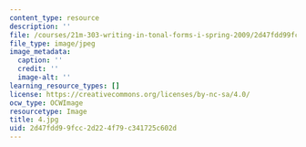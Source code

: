 ```yaml
---
content_type: resource
description: ''
file: /courses/21m-303-writing-in-tonal-forms-i-spring-2009/2d47fdd99fcc2d224f79c341725c602d_4.jpg
file_type: image/jpeg
image_metadata:
  caption: ''
  credit: ''
  image-alt: ''
learning_resource_types: []
license: https://creativecommons.org/licenses/by-nc-sa/4.0/
ocw_type: OCWImage
resourcetype: Image
title: 4.jpg
uid: 2d47fdd9-9fcc-2d22-4f79-c341725c602d
---
```

